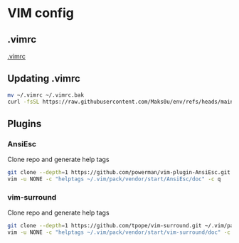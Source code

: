 # VIM config

## .vimrc

[.vimrc](.vimrc)

## Updating .vimrc

```bash
mv ~/.vimrc ~/.vimrc.bak
curl -fsSL https://raw.githubusercontent.com/Maks0u/env/refs/heads/main/vim/.vimrc --output ~/.vimrc
```

## Plugins

### AnsiEsc

Clone repo and generate help tags

```bash
git clone --depth=1 https://github.com/powerman/vim-plugin-AnsiEsc.git ~/.vim/pack/vendor/start/AnsiEsc
vim -u NONE -c "helptags ~/.vim/pack/vendor/start/AnsiEsc/doc" -c q
```

### vim-surround

Clone repo and generate help tags

```bash
git clone --depth=1 https://github.com/tpope/vim-surround.git ~/.vim/pack/vendor/start/vim-surround
vim -u NONE -c "helptags ~/.vim/pack/vendor/start/vim-surround/doc" -c q
```
